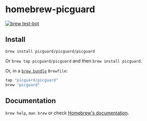 # homebrew-picguard

[![brew test-bot](https://github.com/picguard/homebrew-picguard/actions/workflows/tests.yml/badge.svg?branch=main)](https://github.com/picguard/homebrew-picguard/actions/workflows/tests.yml)

## Install

`brew install picguard/picguard/picguard`

Or `brew tap picguard/picguard` and then `brew install picguard`.

Or, in a [`brew bundle`](https://github.com/Homebrew/homebrew-bundle) `Brewfile`:

```ruby
tap "picguard/picguard"
brew "picguard"
```

## Documentation

`brew help`, `man brew` or check [Homebrew's documentation](https://docs.brew.sh).
